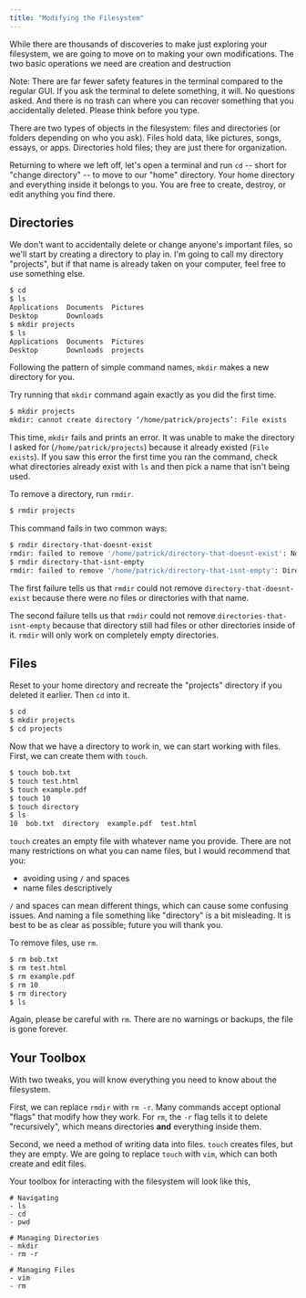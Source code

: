 ```yaml
---
title: "Modifying the Filesystem"
---
```


While there are thousands of discoveries to make just exploring your filesystem,
we are going to move on to making your own modifications. The two basic
operations we need are creation and destruction

Note: There are far fewer safety features in the terminal compared to the
regular GUI. If you ask the terminal to delete something, it will. No questions
asked. And there is no trash can where you can recover something that you
accidentally deleted. Please think before you type.

There are two types of objects in the filesystem: files and directories (or
folders depending on who you ask). Files hold data, like pictures, songs,
essays, or apps. Directories hold files; they are just there for organization.

Returning to where we left off, let's open a terminal and run `cd` -- short for
"change directory" -- to move to our "home" directory. Your home directory and
everything inside it belongs to you. You are free to create, destroy, or edit
anything you find there.

## Directories

We don't want to accidentally delete or change anyone's important files, so
we'll start by creating a directory to play in. I'm going to call my directory
"projects", but if that name is already taken on your computer, feel free to use
something else.

```bash
$ cd
$ ls
Applications  Documents  Pictures
Desktop       Downloads
$ mkdir projects
$ ls
Applications  Documents  Pictures
Desktop       Downloads  projects
```

Following the pattern of simple command names, `mkdir` makes a new directory for
you.

Try running that `mkdir` command again exactly as you did the first time.

```bash
$ mkdir projects
mkdir: cannot create directory ‘/home/patrick/projects’: File exists
```

This time, `mkdir` fails and prints an error. It was unable to make the
directory I asked for (`/home/patrick/projects`) because it already existed
(`File exists`). If you saw this error the first time you ran the command, check
what directories already exist with `ls` and then pick a name that isn't being
used.

To remove a directory, run `rmdir`.

```bash
$ rmdir projects
```

This command fails in two common ways:

```bash
$ rmdir directory-that-doesnt-exist
rmdir: failed to remove '/home/patrick/directory-that-doesnt-exist': No such file or directory
$ rmdir directory-that-isnt-empty
rmdir: failed to remove '/home/patrick/directory-that-isnt-empty': Directory not empty
```

The first failure tells us that `rmdir` could not remove
`directory-that-doesnt-exist` because there were no files or directories with
that name.

The second failure tells us that `rmdir` could not remove
`directories-that-isnt-empty` because that directory still had files or other
directories inside of it. `rmdir` will only work on completely empty
directories.

## Files

Reset to your home directory and recreate the "projects" directory if you
deleted it earlier. Then `cd` into it.

```bash
$ cd
$ mkdir projects
$ cd projects
```

Now that we have a directory to work in, we can start working with files. First,
we can create them with `touch`.

```bash
$ touch bob.txt
$ touch test.html
$ touch example.pdf
$ touch 10
$ touch directory
$ ls
10  bob.txt  directory  example.pdf  test.html
```

`touch` creates an empty file with whatever name you provide. There are not many
restrictions on what you can name files, but I would recommend that you:
- avoiding using `/` and spaces
- name files descriptively

`/` and spaces can mean different things, which can cause some confusing issues.
And naming a file something like "directory" is a bit misleading. It is best to
be as clear as possible; future you will thank you.

To remove files, use `rm`.

```bash
$ rm bob.txt
$ rm test.html
$ rm example.pdf
$ rm 10
$ rm directory
$ ls
```

Again, please be careful with `rm`. There are no warnings or backups, the file
is gone forever.

## Your Toolbox

With two tweaks, you will know everything you need to know about the filesystem.

First, we can replace `rmdir` with `rm -r`. Many commands accept optional
"flags" that modify how they work. For `rm`, the `-r` flag tells it to delete
"recursively", which means directories **and** everything inside them.

Second, we need a method of writing data into files. `touch` creates files, but
they are empty. We are going to replace `touch` with `vim`, which can both
create and edit files.

Your toolbox for interacting with the filesystem will look like this,

```
# Navigating
- ls
- cd
- pwd

# Managing Directories
- mkdir
- rm -r

# Managing Files
- vim
- rm
```
